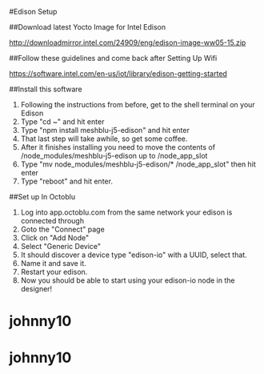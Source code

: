 
#Edison Setup

##Download latest Yocto Image for Intel Edison

http://downloadmirror.intel.com/24909/eng/edison-image-ww05-15.zip


##Follow these guidelines and come back after Setting Up Wifi

https://software.intel.com/en-us/iot/library/edison-getting-started

##Install this software

1. Following the instructions from before, get to the shell terminal on your Edison
2. Type "cd ~" and hit enter
3. Type "npm install meshblu-j5-edison" and hit enter
4. That last step will take awhile, so get some coffee.
5. After it finishes installing you need to move the contents of /node_modules/meshblu-j5-edison up to /node_app_slot
6. Type "mv node_modules/meshblu-j5-edison/* /node_app_slot" then hit enter
7. Type "reboot" and hit enter.

##Set up In Octoblu

1. Log into app.octoblu.com from the same network your edison is connected through
2. Goto the "Connect" page
3. Click on "Add Node"
4. Select "Generic Device"
5. It should discover a device type "edison-io" with a UUID, select that.
6. Name it and save it.
7. Restart your edison.
8. Now you should be able to start using your edison-io node in the designer!
# johnny10
# johnny10
